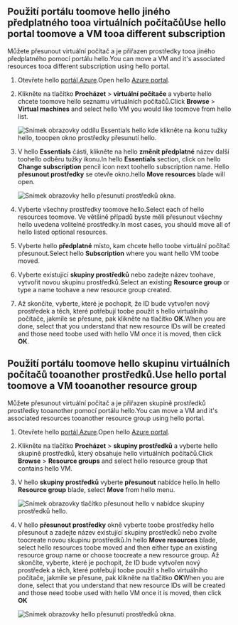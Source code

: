 

## <a name="use-hello-portal-toomove-a-vm-tooa-different-subscription"></a><span data-ttu-id="1428b-101">Použití portálu toomove hello jiného předplatného tooa virtuálních počítačů</span><span class="sxs-lookup"><span data-stu-id="1428b-101">Use hello portal toomove a VM tooa different subscription</span></span>
<span data-ttu-id="1428b-102">Můžete přesunout virtuální počítač a je přiřazen prostředky tooa jiného předplatného pomocí portálu hello.</span><span class="sxs-lookup"><span data-stu-id="1428b-102">You can move a VM and it's associated resources tooa different subscription using hello portal.</span></span>

1. <span data-ttu-id="1428b-103">Otevřete hello [portál Azure](https://portal.azure.com).</span><span class="sxs-lookup"><span data-stu-id="1428b-103">Open hello [Azure portal](https://portal.azure.com).</span></span>
2. <span data-ttu-id="1428b-104">Klikněte na tlačítko **Procházet** > **virtuální počítače** a vyberte hello chcete toomove hello seznamu virtuálních počítačů.</span><span class="sxs-lookup"><span data-stu-id="1428b-104">Click **Browse** > **Virtual machines** and select hello VM you would like toomove from hello list.</span></span>
   
    ![Snímek obrazovky oddílu Essentials hello kde klikněte na ikonu tužky hello, tooopen okno prostředky přesunutí hello.](./media/virtual-machines-common-move-vm/move-button.png)
3. <span data-ttu-id="1428b-106">V hello **Essentials** části, klikněte na hello **změnit předplatné** název další toohello odběru tužky ikonu.</span><span class="sxs-lookup"><span data-stu-id="1428b-106">In hello **Essentials** section, click on hello **Change subscription** pencil icon next toohello subscription name.</span></span> <span data-ttu-id="1428b-107">Hello **přesunout prostředky** se otevře okno.</span><span class="sxs-lookup"><span data-stu-id="1428b-107">hello **Move resources** blade will open.</span></span>
   
    ![Snímek obrazovky hello přesunutí prostředků okna.](./media/virtual-machines-common-move-vm/move.png)
4. <span data-ttu-id="1428b-109">Vyberte všechny prostředky toomove hello.</span><span class="sxs-lookup"><span data-stu-id="1428b-109">Select each of hello resources toomove.</span></span> <span data-ttu-id="1428b-110">Ve většině případů byste měli přesunout všechny hello uvedena volitelné prostředky.</span><span class="sxs-lookup"><span data-stu-id="1428b-110">In most cases, you should move all of hello listed optional resources.</span></span>
5. <span data-ttu-id="1428b-111">Vyberte hello **předplatné** místo, kam chcete hello toobe virtuální počítač přesunout.</span><span class="sxs-lookup"><span data-stu-id="1428b-111">Select hello **Subscription** where you want hello VM toobe moved.</span></span>
6. <span data-ttu-id="1428b-112">Vyberte existující **skupiny prostředků** nebo zadejte název toohave, vytvořit novou skupinu prostředků.</span><span class="sxs-lookup"><span data-stu-id="1428b-112">Select an existing **Resource group** or type a name toohave a new resource group created.</span></span>
7. <span data-ttu-id="1428b-113">Až skončíte, vyberte, které je pochopit, že ID bude vytvořen nový prostředek a těch, které potřebují toobe použít s hello virtuálního počítače, jakmile se přesune, pak klikněte na tlačítko **OK**.</span><span class="sxs-lookup"><span data-stu-id="1428b-113">When you are done, select that you understand that new resource IDs will be created and those need toobe used with hello VM once it is moved, then click **OK**.</span></span>

## <a name="use-hello-portal-toomove-a-vm-tooanother-resource-group"></a><span data-ttu-id="1428b-114">Použití portálu toomove hello skupinu virtuálních počítačů tooanother prostředků.</span><span class="sxs-lookup"><span data-stu-id="1428b-114">Use hello portal toomove a VM tooanother resource group</span></span>
<span data-ttu-id="1428b-115">Můžete přesunout virtuální počítač a je přiřazen skupině prostředků prostředky tooanother pomocí portálu hello.</span><span class="sxs-lookup"><span data-stu-id="1428b-115">You can move a VM and it's associated resources tooanother resource group using hello portal.</span></span>

1. <span data-ttu-id="1428b-116">Otevřete hello [portál Azure](https://portal.azure.com).</span><span class="sxs-lookup"><span data-stu-id="1428b-116">Open hello [Azure portal](https://portal.azure.com).</span></span>
2. <span data-ttu-id="1428b-117">Klikněte na tlačítko **Procházet** > **skupiny prostředků** a vyberte hello skupině prostředků, který obsahuje hello virtuálních počítačů.</span><span class="sxs-lookup"><span data-stu-id="1428b-117">Click **Browse** > **Resource groups** and select hello resource group that contains hello VM.</span></span>
3. <span data-ttu-id="1428b-118">V hello **skupiny prostředků** vyberte **přesunout** nabídce hello.</span><span class="sxs-lookup"><span data-stu-id="1428b-118">In hello **Resource group** blade, select **Move** from hello menu.</span></span>
   
    ![Snímek obrazovky tlačítko přesunout hello v nabídce skupiny prostředků hello.](./media/virtual-machines-common-move-vm/move-rg.png)
4. <span data-ttu-id="1428b-120">V hello **přesunout prostředky** okně vyberte toobe prostředky hello přesunout a zadejte název existující skupiny prostředků nebo zvolte toocreate novou skupinu prostředků.</span><span class="sxs-lookup"><span data-stu-id="1428b-120">In hello **Move resources** blade, select hello resources toobe moved and then either type an existing resource group name or choose toocreate a new resource group.</span></span> <span data-ttu-id="1428b-121">Až skončíte, vyberte, které je pochopit, že ID bude vytvořen nový prostředek a těch, které potřebují toobe použít s hello virtuálního počítače, jakmile se přesune, pak klikněte na tlačítko **OK**</span><span class="sxs-lookup"><span data-stu-id="1428b-121">When you are done, select that you understand that new resource IDs will be created and those need toobe used with hello VM once it is moved, then click **OK**</span></span>
   
    ![Snímek obrazovky hello přesunutí prostředků okna.](./media/virtual-machines-common-move-vm/move-rg-list.png)

